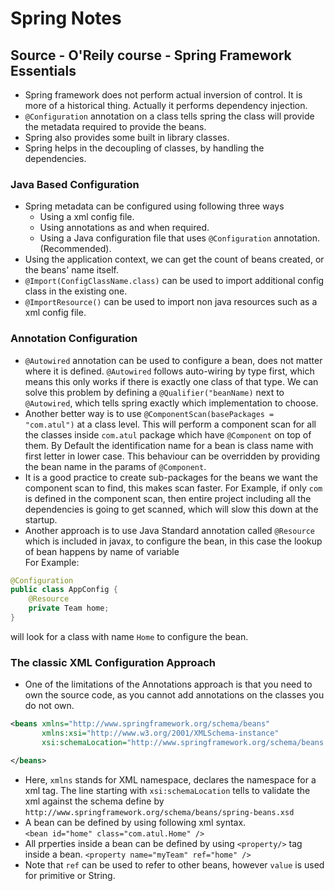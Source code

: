 # Spring Notes
## Source - O'Reily course - Spring Framework Essentials
+ Spring framework does not perform actual inversion of control. It is more of a historical thing. Actually it performs dependency injection.
+ `@Configuration` annotation on a class tells spring the class will provide the metadata required to provide the beans.
+ Spring also provides some built in library classes.
+ Spring helps in the decoupling of classes, by handling the dependencies.
### Java Based Configuration
+ Spring metadata can be configured using following three ways
    + Using a xml config file.
    + Using annotations as and when required.
    + Using a Java configuration file that uses `@Configuration` annotation. (Recommended).
+ Using the application context, we can get the count of beans created, or the beans' name itself.
+ `@Import(ConfigClassName.class)` can be used to import additional config class in the existing one.
+ `@ImportResource()` can be used to import non java resources such as a xml config file.

### Annotation Configuration
+ `@Autowired` annotation can be used to configure a bean, does not matter where it is defined.
`@Autowired` follows auto-wiring by type first, which means this only works if there is exactly one class of that type.
We can solve this problem by defining a `@Qualifier("beanName)` next to `@Autowired`, which tells spring exactly which implementation to choose.
+ Another better way is to use `@ComponentScan(basePackages = "com.atul")` at a class level. 
This will perform a component scan for all the classes inside `com.atul` package which have `@Component` on top of them. 
By Default the identification name for a bean is class name with first letter in lower case. 
This behaviour can be overridden by providing the bean name in the params of `@Component`.
+ It is a good practice to create sub-packages for the beans we want the component scan to find,
this makes scan faster.  For Example, if only `com` is defined in the component scan, then entire project including all the dependencies is going to get scanned,
which will slow this down at the startup.
+ Another approach is to use Java Standard annotation called `@Resource` which is included in javax,
to configure the bean, in this case the lookup of bean happens by name of variable  
For Example:  
```java
@Configuration
public class AppConfig {
    @Resource
    private Team home;
}
``` 
will look for a class with name `Home` to configure the bean.
###  The classic XML Configuration Approach
+ One of the limitations of the Annotations approach is that you need to own the source code, as you cannot add annotations on the classes you do not own.
```xml
<beans xmlns="http://www.springframework.org/schema/beans"
       xmlns:xsi="http://www.w3.org/2001/XMLSchema-instance"
       xsi:schemaLocation="http://www.springframework.org/schema/beans http://www.springframework.org/schema/beans/spring-beans.xsd">

</beans>
```
+ Here, `xmlns` stands for XML namespace, declares the namespace for a xml tag.
The line starting with `xsi:schemaLocation` tells to validate the xml against the schema define by `http://www.springframework.org/schema/beans/spring-beans.xsd`
+ A bean can be defined by using following xml syntax.  
`<bean id="home" class="com.atul.Home" />`
+ All prperties inside a bean can be defined by using `<property/>` tag inside a bean.
`<property name="myTeam" ref="home" />`
+ Note that `ref` can be used to refer to other beans, however `value` is used for primitive or String.

